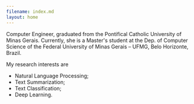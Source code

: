 ```yaml
---
filename: index.md
layout: home
---
```


Computer Engineer, graduated from the Pontifical Catholic University of Minas Gerais. Currently, she is a Master's student at the Dep. of Computer Science of the Federal University of Minas Gerais – UFMG, Belo Horizonte, Brazil.


My research interests are

- Natural Language Processing;
- Text Summarization;
- Text Classification;
- Deep Learning.

